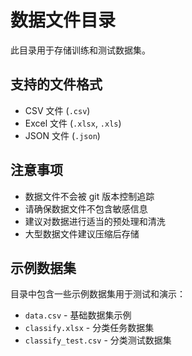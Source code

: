 # 数据文件目录

此目录用于存储训练和测试数据集。

## 支持的文件格式

- CSV 文件 (`.csv`)
- Excel 文件 (`.xlsx`, `.xls`)
- JSON 文件 (`.json`)

## 注意事项

- 数据文件不会被 git 版本控制追踪
- 请确保数据文件不包含敏感信息
- 建议对数据进行适当的预处理和清洗
- 大型数据文件建议压缩后存储

## 示例数据集

目录中包含一些示例数据集用于测试和演示：

- `data.csv` - 基础数据集示例
- `classify.xlsx` - 分类任务数据集
- `classify_test.csv` - 分类测试数据集 